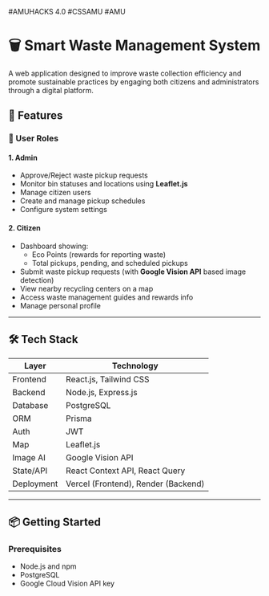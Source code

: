 #AMUHACKS 4.0 #CSSAMU #AMU
# 🗑️ Smart Waste Management System

A web application designed to improve waste collection efficiency and promote sustainable practices by engaging both citizens and administrators through a digital platform.

## 🚀 Features

### 👤 User Roles

#### 1. **Admin**
- Approve/Reject waste pickup requests
- Monitor bin statuses and locations using **Leaflet.js**
- Manage citizen users
- Create and manage pickup schedules
- Configure system settings

#### 2. **Citizen**
- Dashboard showing:
  - Eco Points (rewards for reporting waste)
  - Total pickups, pending, and scheduled pickups
- Submit waste pickup requests (with **Google Vision API** based image detection)
- View nearby recycling centers on a map
- Access waste management guides and rewards info
- Manage personal profile

---

## 🛠️ Tech Stack

| Layer       | Technology                        |
|-------------|------------------------------------|
| Frontend    | React.js, Tailwind CSS             |
| Backend     | Node.js, Express.js                |
| Database    | PostgreSQL                         |
| ORM         | Prisma                             |
| Auth        | JWT                                |
| Map         | Leaflet.js                         |
| Image AI    | Google Vision API                  |
| State/API   | React Context API, React Query     |
| Deployment  | Vercel (Frontend), Render (Backend) |

---

## 📦 Getting Started

### Prerequisites
- Node.js and npm
- PostgreSQL
- Google Cloud Vision API key



